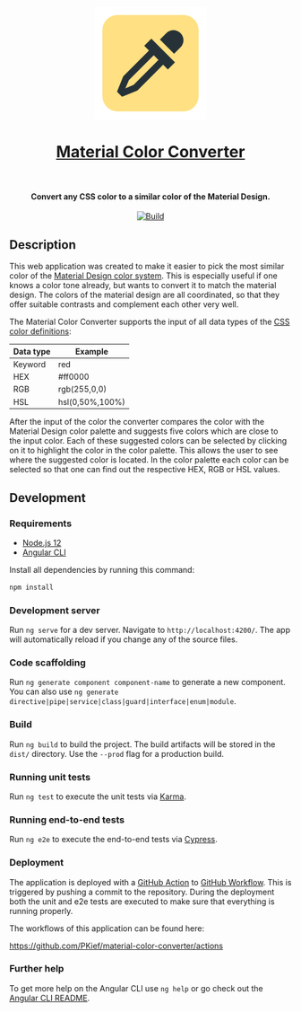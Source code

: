 <h1 align="center">
  <br>
    <img src="https://raw.githubusercontent.com/PKief/material-color-converter/main/src/assets/logo.png" alt="logo" width="200">
  <br><br>
  <a href="https://pkief.github.io/material-color-converter/">Material Color Converter</a>
  <br>
  <br>
</h1>

<h4 align="center">Convert any CSS color to a similar color of the Material Design.</h4>

<p align="center">
    <a href="https://github.com/PKief/material-color-converter/actions/workflows/main.yml"><img src="https://img.shields.io/github/workflow/status/pkief/material-color-converter/Build%20and%20Deploy%20App?style=for-the-badge&colorA=252526&colorB=43A047&label=Build" alt="Build"></a>
</p>

## Description

This web application was created to make it easier to pick the most similar color of the [Material Design color system](https://material.io/design/color/the-color-system.html). This is especially useful if one knows a color tone already, but wants to convert it to match the material design. The colors of the material design are all coordinated, so that they offer suitable contrasts and complement each other very well.

The Material Color Converter supports the input of all data types of the [CSS color definitions](https://developer.mozilla.org/en-US/docs/Web/CSS/color_value):

| Data type | Example         |
| --------- | --------------- |
| Keyword   | red             |
| HEX       | #ff0000         |
| RGB       | rgb(255,0,0)    |
| HSL       | hsl(0,50%,100%) |

After the input of the color the converter compares the color with the Material Design color palette and suggests five colors which are close to the input color. Each of these suggested colors can be selected by clicking on it to highlight the color in the color palette. This allows the user to see where the suggested color is located. In the color palette each color can be selected so that one can find out the respective HEX, RGB or HSL values.

## Development

### Requirements

- [Node.js 12](https://nodejs.org/en/)
- [Angular CLI](https://angular.io/cli)

Install all dependencies by running this command:

```bash
npm install
```

### Development server

Run `ng serve` for a dev server. Navigate to `http://localhost:4200/`. The app will automatically reload if you change any of the source files.

### Code scaffolding

Run `ng generate component component-name` to generate a new component. You can also use `ng generate directive|pipe|service|class|guard|interface|enum|module`.

### Build

Run `ng build` to build the project. The build artifacts will be stored in the `dist/` directory. Use the `--prod` flag for a production build.

### Running unit tests

Run `ng test` to execute the unit tests via [Karma](https://karma-runner.github.io).

### Running end-to-end tests

Run `ng e2e` to execute the end-to-end tests via [Cypress](https://www.cypress.io/).

### Deployment

The application is deployed with a [GitHub Action](https://docs.github.com/en/free-pro-team@latest/actions/learn-github-actions) to [GitHub Workflow](https://pages.github.com/). This is triggered by pushing a commit to the repository. During the deployment both the unit and e2e tests are executed to make sure that everything is running properly.

The workflows of this application can be found here:

https://github.com/PKief/material-color-converter/actions

### Further help

To get more help on the Angular CLI use `ng help` or go check out the [Angular CLI README](https://github.com/angular/angular-cli/blob/master/README.md).
